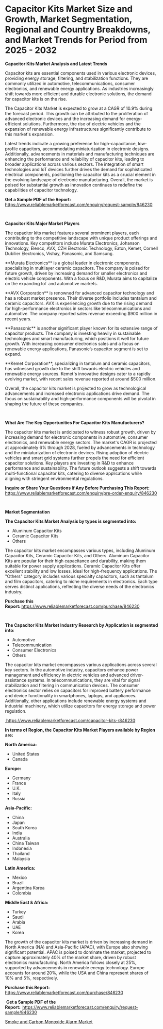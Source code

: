 <p><h1>Capacitor Kits Market Size and Growth, Market Segmentation, Regional and Country Breakdowns, and Market Trends for Period from 2025 -  2032</h1></p><p><strong>Capacitor Kits Market Analysis and Latest Trends</strong></p>
<p><p>Capacitor kits are essential components used in various electronic devices, providing energy storage, filtering, and stabilization functions. They are commonly utilized in automotive, telecommunications, consumer electronics, and renewable energy applications. As industries increasingly shift towards more efficient and durable electronic solutions, the demand for capacitor kits is on the rise.</p><p>The Capacitor Kits Market is expected to grow at a CAGR of 10.9% during the forecast period. This growth can be attributed to the proliferation of advanced electronic devices and the increasing demand for energy-efficient solutions. Furthermore, the rise of electric vehicles and the expansion of renewable energy infrastructures significantly contribute to this market's expansion.</p><p>Latest trends indicate a growing preference for high-capacitance, low-profile capacitors, accommodating miniaturization in electronic designs. Additionally, advancements in materials and manufacturing techniques are enhancing the performance and reliability of capacitor kits, leading to broader applications across various sectors. The integration of smart technologies and IoT devices further drives the demand for sophisticated electrical components, positioning the capacitor kits as a crucial element in the evolving landscape of electronic manufacturing. Overall, the market is poised for substantial growth as innovation continues to redefine the capabilities of capacitor technology.</p></p>
<p><strong>Get a Sample PDF of the Report:&nbsp;</strong> <a href="https://www.reliablemarketforecast.com/enquiry/request-sample/846230?utm_campaign=1840&utm_medium=2&utm_source=Github&utm_content=ia&utm_term=20022025&utm_id=capacitor-kits">https://www.reliablemarketforecast.com/enquiry/request-sample/846230</a></p>
<p>&nbsp;</p>
<p><strong>Capacitor Kits Major Market Players</strong></p>
<p><p>The capacitor kits market features several prominent players, each contributing to the competitive landscape with unique product offerings and innovations. Key competitors include Murata Electronics, Johanson Technology, Elenco, AVX, CZH Electronic Technology, Eaton, Kemet, Cornell Dubilier Electronics, Vishay, Panasonic, and Samsung.</p><p>**Murata Electronics** is a global leader in electronic components, specializing in multilayer ceramic capacitors. The company is poised for future growth, driven by increasing demand for smaller electronics and electric vehicle components. With a focus on R&D, Murata aims to capitalize on the expanding IoT and automotive markets.</p><p>**AVX Corporation** is renowned for advanced capacitor technology and has a robust market presence. Their diverse portfolio includes tantalum and ceramic capacitors. AVX is experiencing growth due to the rising demand for high-performance electronics in sectors like telecommunications and automotive. The company reported sales revenue exceeding $900 million in recent years.</p><p>**Panasonic** is another significant player known for its extensive range of capacitor products. The company is investing heavily in sustainable technologies and smart manufacturing, which positions it well for future growth. With increasing consumer electronics sales and a focus on renewable energy applications, Panasonic’s capacitor segment is set to expand.</p><p>**Kemet Corporation**, specializing in tantalum and ceramic capacitors, has witnessed growth due to the shift towards electric vehicles and renewable energy sources. Kemet's innovative designs cater to a rapidly evolving market, with recent sales revenue reported at around $500 million.</p><p>Overall, the capacitor kits market is projected to grow as technological advancements and increased electronic applications drive demand. The focus on sustainability and high-performance components will be pivotal in shaping the future of these companies.</p></p>
<p>&nbsp;</p>
<p><strong>What Are The Key Opportunities For Capacitor Kits Manufacturers?</strong></p>
<p><p>The capacitor kits market is anticipated to witness robust growth, driven by increasing demand for electronic components in automotive, consumer electronics, and renewable energy sectors. The market's CAGR is projected at approximately 6% through 2028, fueled by advancements in technology and the miniaturization of electronic devices. Rising adoption of electric vehicles and smart grid systems further propels the need for efficient capacitor solutions. Key players are investing in R&D to enhance performance and sustainability. The future outlook suggests a shift towards multi-functional capacitor kits, catering to diverse applications while aligning with stringent environmental regulations.</p></p>
<p><strong>Inquire or Share Your Questions If Any Before Purchasing This Report:</strong> <a href="https://www.reliablemarketforecast.com/enquiry/pre-order-enquiry/846230?utm_campaign=1840&utm_medium=2&utm_source=Github&utm_content=ia&utm_term=20022025&utm_id=capacitor-kits">https://www.reliablemarketforecast.com/enquiry/pre-order-enquiry/846230</a></p>
<p>&nbsp;</p>
<p><strong>Market Segmentation</strong></p>
<p><strong>The Capacitor Kits Market Analysis by types is segmented into:</strong></p>
<p><ul><li>Aluminum Capacitor Kits</li><li>Ceramic Capacitor Kits</li><li>Others</li></ul></p>
<p><p>The capacitor kits market encompasses various types, including Aluminum Capacitor Kits, Ceramic Capacitor Kits, and Others. Aluminum Capacitor Kits are popular for their high capacitance and durability, making them suitable for power supply applications. Ceramic Capacitor Kits offer excellent stability and low losses, ideal for high-frequency applications. The "Others" category includes various specialty capacitors, such as tantalum and film capacitors, catering to niche requirements in electronics. Each type serves distinct applications, reflecting the diverse needs of the electronics industry.</p></p>
<p><strong>Purchase this Report:&nbsp;</strong><a href="https://www.reliablemarketforecast.com/purchase/846230?utm_campaign=1840&utm_medium=2&utm_source=Github&utm_content=ia&utm_term=20022025&utm_id=capacitor-kits">https://www.reliablemarketforecast.com/purchase/846230</a></p>
<p>&nbsp;</p>
<p><strong>The Capacitor Kits Market Industry Research by Application is segmented into:</strong></p>
<p><ul><li>Automotive</li><li>Telecommunication</li><li>Consumer Electronics</li><li>Others</li></ul></p>
<p><p>The capacitor kits market encompasses various applications across several key sectors. In the automotive industry, capacitors enhance power management and efficiency in electric vehicles and advanced driver-assistance systems. In telecommunications, they are vital for signal stabilization and filtering in communication devices. The consumer electronics sector relies on capacitors for improved battery performance and device functionality in smartphones, laptops, and appliances. Additionally, other applications include renewable energy systems and industrial machinery, which utilize capacitors for energy storage and power regulation.</p></p>
<p><a href="https://www.reliablemarketforecast.com/capacitor-kits-r846230?utm_campaign=1840&utm_medium=2&utm_source=Github&utm_content=ia&utm_term=20022025&utm_id=capacitor-kits">&nbsp;https://www.reliablemarketforecast.com/capacitor-kits-r846230</a></p>
<p><strong>In terms of Region, the Capacitor Kits Market Players available by Region are:</strong></p>
<p>
    <p> <strong> North America: </strong>
        <ul>
            <li>United States</li>
            <li>Canada</li>
        </ul>
        </p> 
    <p> <strong> Europe: </strong>
        <ul>
            <li>Germany</li>
            <li>France</li>
            <li>U.K.</li>
            <li>Italy</li>
            <li>Russia</li>
        </ul>
        </p> 
    <p> <strong> Asia-Pacific: </strong>
        <ul>
            <li>China</li>
            <li>Japan</li>
            <li>South Korea</li>
            <li>India</li>
            <li>Australia</li>
            <li>China Taiwan</li>
            <li>Indonesia</li>
            <li>Thailand</li>
            <li>Malaysia</li>
        </ul>
        </p> 
    <p> <strong> Latin America: </strong>
        <ul>
            <li>Mexico</li>
            <li>Brazil</li>
            <li>Argentina Korea</li>
            <li>Colombia</li>
        </ul>
        </p> 
    <p> <strong> Middle East & Africa: </strong>
        <ul>
            <li>Turkey</li>
            <li>Saudi</li>
            <li>Arabia</li>
            <li>UAE</li>
            <li>Korea</li>
        </ul>
    </p>
    </p>
<p><p>The growth of the capacitor kits market is driven by increasing demand in North America (NA) and Asia-Pacific (APAC), with Europe also showing significant potential. APAC is poised to dominate the market, projected to capture approximately 40% of the market share, driven by robust electronics manufacturing. North America follows closely at 25%, supported by advancements in renewable energy technology. Europe accounts for around 20%, while the USA and China represent shares of 10% and 5%, respectively.</p></p>
<p><strong>Purchase this Report: </strong><a href="https://www.reliablemarketforecast.com/purchase/846230?utm_campaign=1840&utm_medium=2&utm_source=Github&utm_content=ia&utm_term=20022025&utm_id=capacitor-kits">https://www.reliablemarketforecast.com/purchase/846230</a></p>
<p>&nbsp;<strong>Get a Sample PDF of the Report:&nbsp;&nbsp;</strong><a href="https://www.reliablemarketforecast.com/enquiry/request-sample/846230?utm_campaign=1840&utm_medium=2&utm_source=Github&utm_content=ia&utm_term=20022025&utm_id=capacitor-kits">https://www.reliablemarketforecast.com/enquiry/request-sample/846230</a></p>
<p><strong></strong></p>
<p><p><a href="https://github.com/vimar16th/Market-Research-Report-List-7/blob/main/smoke-and-carbon-monoxide-alarm-market.md?utm_campaign=1840&utm_medium=2&utm_source=Github&utm_content=ia&utm_term=20022025&utm_id=capacitor-kits">Smoke and Carbon Monoxide Alarm Market</a></p></p>